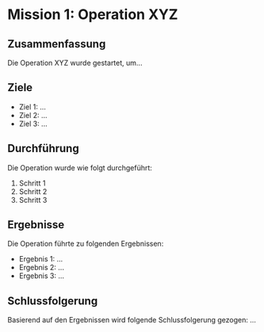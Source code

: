 # Mission 1: Operation XYZ

## Zusammenfassung
Die Operation XYZ wurde gestartet, um...

## Ziele
- Ziel 1: ...
- Ziel 2: ...
- Ziel 3: ...

## Durchführung
Die Operation wurde wie folgt durchgeführt:

1. Schritt 1
2. Schritt 2
3. Schritt 3

## Ergebnisse
Die Operation führte zu folgenden Ergebnissen:

- Ergebnis 1: ...
- Ergebnis 2: ...
- Ergebnis 3: ...

## Schlussfolgerung
Basierend auf den Ergebnissen wird folgende Schlussfolgerung gezogen: ...
